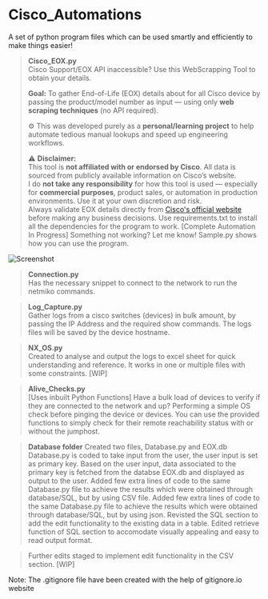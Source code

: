# Cisco_Automations
A set of python program files which can be used smartly and efficiently to make things easier! 

>**Cisco_EOX.py**  
> Cisco Support/EOX API inaccessible? Use this WebScrapping Tool to obtain your details.
>
> **Goal:** To gather End-of-Life (EOX) details about for all Cisco device by passing the product/model number as input — using only **web scraping techniques** (no API required).
>
> ⚙️ This was developed purely as a **personal/learning project** to help automate tedious manual lookups and speed up engineering workflows.
>
> ⚠️ **Disclaimer:**  
> This tool is **not affiliated with or endorsed by Cisco**. All data is sourced from publicly available information on Cisco’s website.  
> I do **not take any responsibility** for how this tool is used — especially for **commercial purposes**, product sales, or automation in production environments. Use it at your own discretion and risk.  
> Always validate EOX details directly from [Cisco's official website](https://www.cisco.com) before making any business decisions.
> Use requirements.txt to install all the dependencies for the program to work.
> [Complete Automation In Progress]
> Something not working? Let me know!
> Sample.py shows how you can use the program.

![Screenshot](https://github.com/user-attachments/assets/f20ba7df-7c48-4884-9737-0c562fed54cb)

>**Connection.py**  
> Has the necessary snippet to connect to the network to run the netmiko commands.

>**Log_Capture.py**  
> Gather logs from a cisco switches (devices) in bulk amount, by passing the IP Address and the required show commands.
> The logs files will be saved by the device hostname.

>**NX_OS.py**  
> Created to analyse and output the logs to excel sheet for quick understanding and reference. It works in one or multiple files with some constraints. 
[WIP]

>**Alive_Checks.py**  
> [Uses inbuilt Python Functions]
> Have a bulk load of devices to verify if they are connected to the network and up?
> Performing a simple OS check before pinging the device or devices. 
> You can use the provided functions to simply check for their remote reachability status with or without the jumphost. 


>**Database folder**
> Created two files, Database.py and EOX.db
> Database.py is coded to take input from the user, the user input is set as primary key.
> Based on the user input, data associated to the primary key is fetched from the databse EOX.db and displayed as output to the user.
> Added few extra lines of code to the same Database.py file to achieve the results which were obtained through database/SQL, but by using CSV file.
> Added few extra lines of code to the same Database.py file to achieve the results which were obtained through database/SQL, but by using json.
> Revisted the SQL section to add the edit functionality to the existing data in a table.
> Edited retrieve function of SQL section to accomodate visually appealing and easy to read output format.

> Further edits staged to implement edit functionality in the CSV section.
[WIP]

Note: The .gitignore file have been created with the help of gitignore.io website